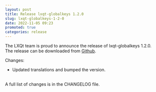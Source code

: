 ```yaml
---
layout: post
title: Release lxqt-globalkeys 1.2.0
slug: lxqt-globalkeys-1-2-0
date: 2022-11-05 09:23
promoted: true
categories: release
---
```

The LXQt team is proud to announce the release of lxqt-globalkeys 1.2.0.
The release can be downloaded from [Github](https://github.com/lxqt/lxqt-globalkeys/releases).

Changes:

 * Updated translations and bumped the version.

<br/>
A full list of changes is in the CHANGELOG file.
<br/>
